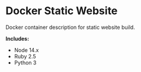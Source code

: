 # Docker Static Website

Docker container description for static website build.

**Includes:**
* Node 14.x
* Ruby 2.5
* Python 3
